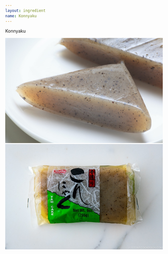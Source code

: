 ```yaml
---
layout: ingredient
name: Konnyaku
---
```


Konnyaku

![Konnyaku](/assets/images/ingredients/konnyaku-1.jpg)
![Konnyaku](/assets/images/ingredients/konnyaku-2.jpg)

